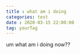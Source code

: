```yaml
---
title : what am i doing
categories: test
date : 2020-03-15 22:00:00
tag: yourTag
---
```



um what am i doing now??
